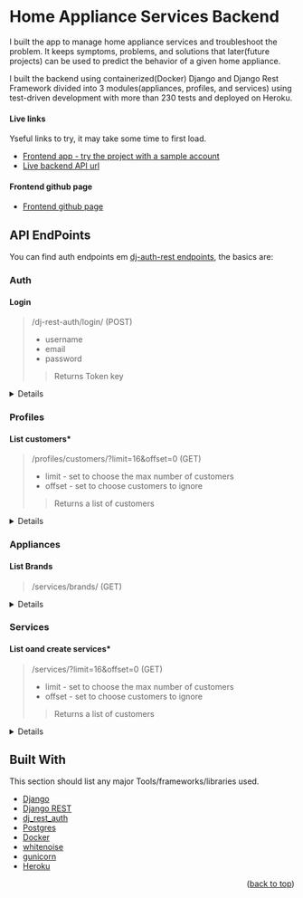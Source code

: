 # Home Appliance Services Backend

<!-- ABOUT THE PROJECT -->
I built the app to manage home appliance services and troubleshoot the problem. It keeps symptoms, problems, and solutions that later(future projects) can be used to predict the behavior of a given home appliance. 

I built the backend using containerized(Docker) Django and Django Rest Framework divided into 3 modules(appliances, profiles, and services) using test-driven development with more than 230 tests and deployed on Heroku.

#### Live links

Yseful links to try, it may take some time to first load.

* [Frontend app - try the project with a sample account](https://www.djangoproject.com/)
* [Live backend API url](http://laercio-appliace-services.herokuapp.com/)

#### Frontend github page

* [Frontend github page](https://github.com/laercioigorps/appliance-service-frontend)
  
## API EndPoints
You can find auth endpoints em [dj-auth-rest endpoints](https://dj-rest-auth.readthedocs.io/en/latest/api_endpoints.html), the basics are:

### Auth


 
#### Login
> /dj-rest-auth/login/ (POST)
>* username
>*  email
>*  password
>>Returns Token key

<details>

#### Registration
> /dj-rest-auth/registration/ (POST)
>* username
>*  email
>*  password1
>*  password2
>>Returns Token key

</details>
  

### Profiles


  
#### List customers*
> /profiles/customers/?limit=16&offset=0 (GET)
>*  limit - set to choose the max number of customers
>*  offset - set to choose customers to ignore
>>Returns a list of customers

<details>
  
#### Customer detail*
> /profiles/customers/<customer_id> (GET)
>> Returns a a customer object

#### Customer addresses*
> /profiles/customers/<customer_id>/address/ (GET)
>> Returns all addresses from given customer

#### Customer address detail*
> /profiles/customers/<customer_id>/address/<address_id>/ (GET)
>> Returns address object

#### Customer history*
> /profiles/customers/<customer_id>/address/<address_id>/ (GET)
>> Returns a report with customers created by date: data, labels and total_count.
  
</details>
  
### Appliances



#### List Brands
> /services/brands/ (GET)

<details>
#### List Categories
> /services/brands/ (GET)

#### List Symptoms
> /services/brands/ (GET)

#### List Problems
> /services/brands/ (GET)

#### List Solutions
> /services/brands/ (GET)

#### List Historics*
> /services/historics/ (GET)
>> Lists all the historics the authenticated user has permission.

#### Historic detail*
> /services/historics/<historic_id> (GET)
>> Return the given historic if authenticated user has permission.

</details>
    
### Services


  
#### List oand create services*
> /services/?limit=16&offset=0 (GET)
>*  limit - set to choose the max number of customers
>*  offset - set to choose customers to ignore
>> Returns a list of customers
  
<details>
  
Create a service for the authenticated user organization
> /services/ (POST)
>>Returns a service object

#### service detail*
> /services/<service_id>/ (GET)
>> Returns a service object

#### service status report*
> /services/status/ (GET)
>> Returns a report with services status count.

#### list statuses*
> /services/status/ (GET)
>> return a list with all statuses.

#### services status report
> /services/services-by-status/<number_of_days>/ (GET)
>> return a report with current services statuses count in a giver date range in days.

#### services top customers service income
> /services/top-customers-income/<number_of_customers_to_get>/ (GET)
>> return a report with customers with more services income.


#### services top customers service count
> /services/op-customers-services/<number_of_customers_to_get>/ (GET)
>> return a report with customers with more services.


#### Create random sample data(will onlly be available locally for security reasons)
> /services/sample-create/ (POST)
>* customers - Number of customers to create
>* services - Number of services to create
      
</details>

## Built With

This section should list any major Tools/frameworks/libraries used.

* [Django](https://www.djangoproject.com/)
* [Django REST](https://www.django-rest-framework.org/)
* [dj_rest_auth](https://dj-rest-auth.readthedocs.io/en/latest/)
* [Postgres](https://www.postgresql.org/)
* [Docker](https://www.docker.com/)
* [whitenoise](http://whitenoise.evans.io/en/stable/)
* [gunicorn](https://gunicorn.org/)
* [Heroku](https://www.heroku.com/)

<p align="right">(<a href="#top">back to top</a>)</p>

